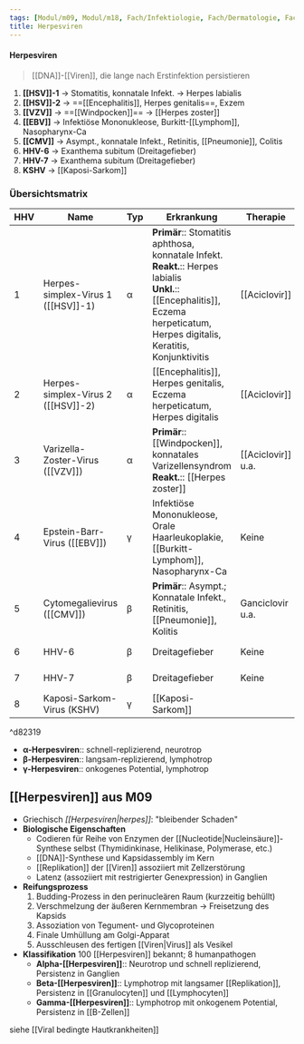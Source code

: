 ```yaml
---
tags: [Modul/m09, Modul/m18, Fach/Infektiologie, Fach/Dermatologie, Fach/Infektiologie/Erreger/Viren]
title: Herpesviren
---
```

#### Herpesviren
> [[DNA]]-[[Viren]], die lange nach Erstinfektion persistieren
1. **[[HSV]]-1** → Stomatitis, konnatale Infekt. → Herpes labialis
2. **[[HSV]]-2** → ==[[Encephalitis]], Herpes genitalis==, Exzem
3. **[[VZV]]** → ==[[Windpocken]]== → [[Herpes zoster]]
4. **[[EBV]]** → Infektiöse Mononukleose, Burkitt-[[Lymphom]], Nasopharynx-Ca
5. **[[CMV]]** → Asympt., konnatale Infekt., Retinitis, [[Pneumonie]], Colitis
6. **HHV-6** → Exanthema subitum (Dreitagefieber)
7. **HHV-7** → Exanthema subitum (Dreitagefieber)
8. **KSHV** → [[Kaposi-Sarkom]]

### Übersichtsmatrix
HHV|Name|Typ|Erkrankung|Therapie|Besonderheit
-|-|-|-|-|-
1|Herpes-simplex-Virus 1 ([[HSV]]-1)|α|**Primär**:: Stomatitis aphthosa, konnatale Infekt.<br>**Reakt.**:: Herpes labialis<br>**Unkl.**:: [[Encephalitis]], Eczema herpeticatum, Herpes digitalis, Keratitis, Konjunktivitis|[[Aciclovir]]|Lebenslange Persistenz in Ganglien
2|Herpes-simplex-Virus 2 ([[HSV]]-2)|α|[[Encephalitis]], Herpes genitalis, Eczema herpeticatum, Herpes digitalis|[[Aciclovir]]|Lebenslange Persistenz in Ganglien
3|Varizella-Zoster-Virus ([[VZV]])|α|**Primär**:: [[Windpocken]], konnatales Varizellensyndrom<br>**Reakt.**:: [[Herpes zoster]]|[[Aciclovir]] u.a.|Lebenslange Persistenz in Ganglien
4|Epstein-Barr-Virus ([[EBV]])|γ|Infektiöse Mononukleose, Orale Haarleukoplakie, [[Burkitt-Lymphom]], Nasopharynx-Ca|Keine|Onkogen
5|Cytomegalievirus ([[CMV]])|β|**Primär**:: Asympt.; Konnatale Infekt., Retinitis, [[Pneumonie]], Kolitis|Ganciclovir u.a.|"Eulenaugen-Zellen"
6|HHV-6|β|Dreitagefieber|Keine|Durchseuchung >95%
7|HHV-7|β|Dreitagefieber|Keine|Durchseuchung >95%
8|Kaposi-Sarkom-Virus (KSHV)|γ|[[Kaposi-Sarkom]]

^d82319

- **α-Herpesviren**:: schnell-replizierend, neurotrop
- **β-Herpesviren**:: langsam-replizierend, lymphotrop
- **γ-Herpesviren**:: onkogenes Potential, lymphotrop

## [[Herpesviren]] aus M09

- Griechisch *[[Herpesviren|herpes]]*: "bleibender Schaden"
- **Biologische Eigenschaften**
    - Codieren für Reihe von Enzymen der [[Nucleotide|Nucleinsäure]]-Synthese selbst (Thymidinkinase, Helikinase, Polymerase, etc.)
    - [[DNA]]-Synthese und Kapsidassembly im Kern
    - [[Replikation]] der [[Viren]] assoziiert mit Zellzerstörung
    - Latenz (assoziiert mit restrigierter Genexpression) in Ganglien
- **Reifungsprozess**
    1. Budding-Prozess in den perinucleären Raum (kurzzeitig behüllt)
    2. Verschmelzung der äußeren Kernmembran → Freisetzung des Kapsids
    3. Assoziation von Tegument- und Glycoproteinen
    4. Finale Umhüllung am Golgi-Apparat
    5. Ausschleusen des fertigen [[Viren|Virus]] als Vesikel
- **Klassifikation** 
100 [[Herpesviren]] bekannt; 8 humanpathogen
    - **Alpha-[[Herpesviren]]**:: Neurotrop und schnell replizierend, Persistenz in Ganglien
    - **Beta-[[Herpesviren]]**:: Lymphotrop mit langsamer [[Replikation]], Persistenz in [[Granulocyten]] und [[Lymphocyten]]
    - **Gamma-[[Herpesviren]]**:: Lymphotrop mit onkogenem Potential, Persistenz in [[B-Zellen]]
	
	
siehe [[Viral bedingte Hautkrankheiten]]